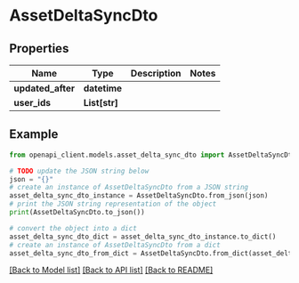 # AssetDeltaSyncDto


## Properties

Name | Type | Description | Notes
------------ | ------------- | ------------- | -------------
**updated_after** | **datetime** |  | 
**user_ids** | **List[str]** |  | 

## Example

```python
from openapi_client.models.asset_delta_sync_dto import AssetDeltaSyncDto

# TODO update the JSON string below
json = "{}"
# create an instance of AssetDeltaSyncDto from a JSON string
asset_delta_sync_dto_instance = AssetDeltaSyncDto.from_json(json)
# print the JSON string representation of the object
print(AssetDeltaSyncDto.to_json())

# convert the object into a dict
asset_delta_sync_dto_dict = asset_delta_sync_dto_instance.to_dict()
# create an instance of AssetDeltaSyncDto from a dict
asset_delta_sync_dto_from_dict = AssetDeltaSyncDto.from_dict(asset_delta_sync_dto_dict)
```
[[Back to Model list]](../README.md#documentation-for-models) [[Back to API list]](../README.md#documentation-for-api-endpoints) [[Back to README]](../README.md)


